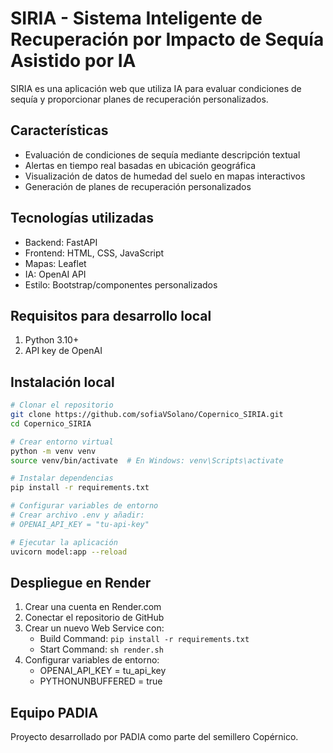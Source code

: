 # SIRIA - Sistema Inteligente de Recuperación por Impacto de Sequía Asistido por IA

SIRIA es una aplicación web que utiliza IA para evaluar condiciones de sequía y proporcionar planes de recuperación personalizados.

## Características

- Evaluación de condiciones de sequía mediante descripción textual
- Alertas en tiempo real basadas en ubicación geográfica
- Visualización de datos de humedad del suelo en mapas interactivos
- Generación de planes de recuperación personalizados

## Tecnologías utilizadas

- Backend: FastAPI
- Frontend: HTML, CSS, JavaScript
- Mapas: Leaflet
- IA: OpenAI API
- Estilo: Bootstrap/componentes personalizados

## Requisitos para desarrollo local

1. Python 3.10+
2. API key de OpenAI

## Instalación local

```bash
# Clonar el repositorio
git clone https://github.com/sofiaVSolano/Copernico_SIRIA.git
cd Copernico_SIRIA

# Crear entorno virtual
python -m venv venv
source venv/bin/activate  # En Windows: venv\Scripts\activate

# Instalar dependencias
pip install -r requirements.txt

# Configurar variables de entorno
# Crear archivo .env y añadir:
# OPENAI_API_KEY = "tu-api-key"

# Ejecutar la aplicación
uvicorn model:app --reload
```

## Despliegue en Render

1. Crear una cuenta en Render.com
2. Conectar el repositorio de GitHub
3. Crear un nuevo Web Service con:
   - Build Command: `pip install -r requirements.txt`
   - Start Command: `sh render.sh`
4. Configurar variables de entorno:
   - OPENAI_API_KEY = tu_api_key
   - PYTHONUNBUFFERED = true

## Equipo PADIA

Proyecto desarrollado por PADIA como parte del semillero Copérnico.
